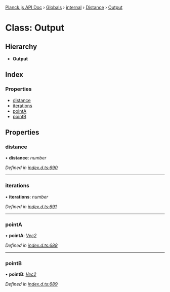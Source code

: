[Planck.js API Doc](../README.md) › [Globals](../globals.md) › [internal](../modules/internal.md) › [Distance](../modules/internal.distance.md) › [Output](internal.distance.output.md)

# Class: Output

## Hierarchy

* **Output**

## Index

### Properties

* [distance](internal.distance.output.md#distance)
* [iterations](internal.distance.output.md#iterations)
* [pointA](internal.distance.output.md#pointa)
* [pointB](internal.distance.output.md#pointb)

## Properties

###  distance

• **distance**: *number*

*Defined in [index.d.ts:690](https://github.com/shakiba/planck.js/blob/9a1fbe4/lib/index.d.ts#L690)*

___

###  iterations

• **iterations**: *number*

*Defined in [index.d.ts:691](https://github.com/shakiba/planck.js/blob/9a1fbe4/lib/index.d.ts#L691)*

___

###  pointA

• **pointA**: *[Vec2](vec2.md)*

*Defined in [index.d.ts:688](https://github.com/shakiba/planck.js/blob/9a1fbe4/lib/index.d.ts#L688)*

___

###  pointB

• **pointB**: *[Vec2](vec2.md)*

*Defined in [index.d.ts:689](https://github.com/shakiba/planck.js/blob/9a1fbe4/lib/index.d.ts#L689)*
